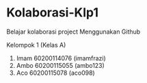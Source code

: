 # Kolaborasi-Klp1
Belajar kolaborasi project Menggunakan Github

Kelompok 1 (Kelas A)
1. Imam 60200114076 (imamfrazi)
2. Ambo 60200115055 (ambo123)
3. Aco 60200115078 (aco098)


